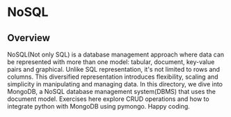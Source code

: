 # NoSQL

## Overview

NoSQL(Not only SQL) is a database management approach where data can be represented with more than one model: tabular, document, key-value pairs and graphical. Unlike SQL representation, it's not limited to rows and columns. This diversified representation introduces flexibility, scaling and simplicity in manipulating and managing data. In this directory, we dive into MongoDB, a NoSQL database management system(DBMS) that uses the document model. Exercises here explore CRUD operations and how to integrate python with MongoDB using pymongo. Happy coding.